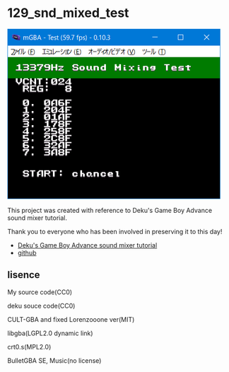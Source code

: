 # 129_snd_mixed_test

![test2](test2.png)

This project was created with reference to Deku's Game Boy Advance sound mixer tutorial.

Thank you to everyone who has been involved in preserving it to this day!

- [Deku's Game Boy Advance sound mixer tutorial](https://deku.gbadev.org/program/sound1.html)
- [github](https://github.com/stuij/deku-sound-tutorial)

## lisence

My source code(CC0)

deku souce code(CC0)

CULT-GBA and fixed Lorenzooone ver(MIT)

libgba(LGPL2.0 dynamic link)

crt0.s(MPL2.0)

BulletGBA SE, Music(no license)
